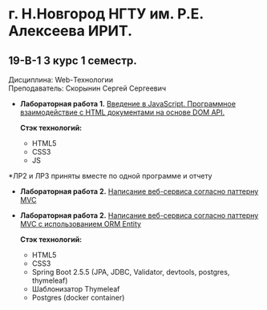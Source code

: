 # г. Н.Новгород НГТУ им. Р.Е. Алексеева ИРИТ. #

## 19-В-1 3 курс 1 семестр.

Дисциплина: Web-Технологии  
Преподаватель: Скорынин Сергей Сергеевич  

+ **Лабораторная работа 1.** [Введение в JavaScript. Программное взаимодействие с HTML документами на основе DOM API.](https://github.com/progerSapog/Institute/tree/main/Third_course/Web_technologies_3_course_1_semestr/LW1 "1ая лабораторная работа")  

     **Стэк технологий:**

     + HTML5
     + CSS3
     + JS  

*ЛР2 и ЛР3 приняты вместе по одной программе и отчету
+ **Лабораторная работа 2.** [Написание веб-сервиса согласно паттерну MVC](https://github.com/progerSapog/Institute/tree/main/Third_course/Web_technologies_3_course_1_semestr/LW2)  
+ **Лабораторная работа 2.** [Написание веб-сервиса согласно паттерну MVC с использованием ORM Entity](https://github.com/progerSapog/Institute/tree/main/Third_course/Web_technologies_3_course_1_semestr/LW2)  
     
     **Стэк технологий:**

     + HTML5
     + CSS3
     + Spring Boot 2.5.5 (JPA, JDBC, Validator, devtools, postgres, thymeleaf)
     + Шаблонизатор Thymeleaf
     + Postgres (docker container)
